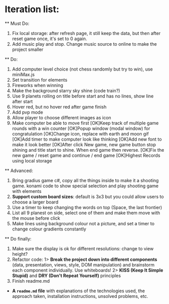 # Iteration list:

** Must Do:
1. Fix local storage: after refresh page, it still keep the data, but then after reset game once, it's set to 0 again.
2. Add music play and stop. Change music source to online to make the project smaller

** Do:
1. Add computer level choice (not chess randomly but try to win), use miniMax.js
2. Set transition for elements
3. Fireworks when winning
4. Make the background starry sky shine (code train?)
5. Use 9 planets rolling on title before start and has no lines, show line after start
6. Hover red, but no hover red after game finish
7. Add pvp mode
8. Allow player to choose different images as icon
9. Make computer be able to move first
[OK]Keep track of multiple game rounds with a win counter
[OK]Popup window (modal window) for congratulation
[OK]Change icon, replace with earth and moon gif
[OK]Add timer to make computer look like thinking
[OK]Add new font to make it look better
[OK]After click New game, new game button stop shining and title start to shine. When end game then reverse.
[OK]Fix the new game / reset game and continue / end game
[OK]Highest Records using local storage



** Advanced:
1. Bring gradius game c#, copy all the things inside to make it a shooting game. konami code to show special selection and play shooting game with elements
2. **Support custom board sizes**: default is 3x3 but you could allow users to choose a larger board
3. Use a timer to keep changing the words on top (Space, the last frontier)
4. List all 9 planest on side, select one of them and make them move with the mouse before click
5. Make lines using background colour not a picture, and set a timer to change colour gradients constantly


** Do finally:
1. Make sure the display is ok for different resolutions: change to view height?
2. Refactor code:
1> **Break the project down into different components** (data, presentation, views, style, DOM manipulation) and brainstorm each component individually. Use whiteboards!
2> **KISS (Keep It Simple Stupid)** and **DRY (Don't Repeat Yourself)** principles
3. Finish readme.md
* **A ``readme.md`` file** with explanations of the technologies used, the approach taken, installation instructions, unsolved problems, etc.



